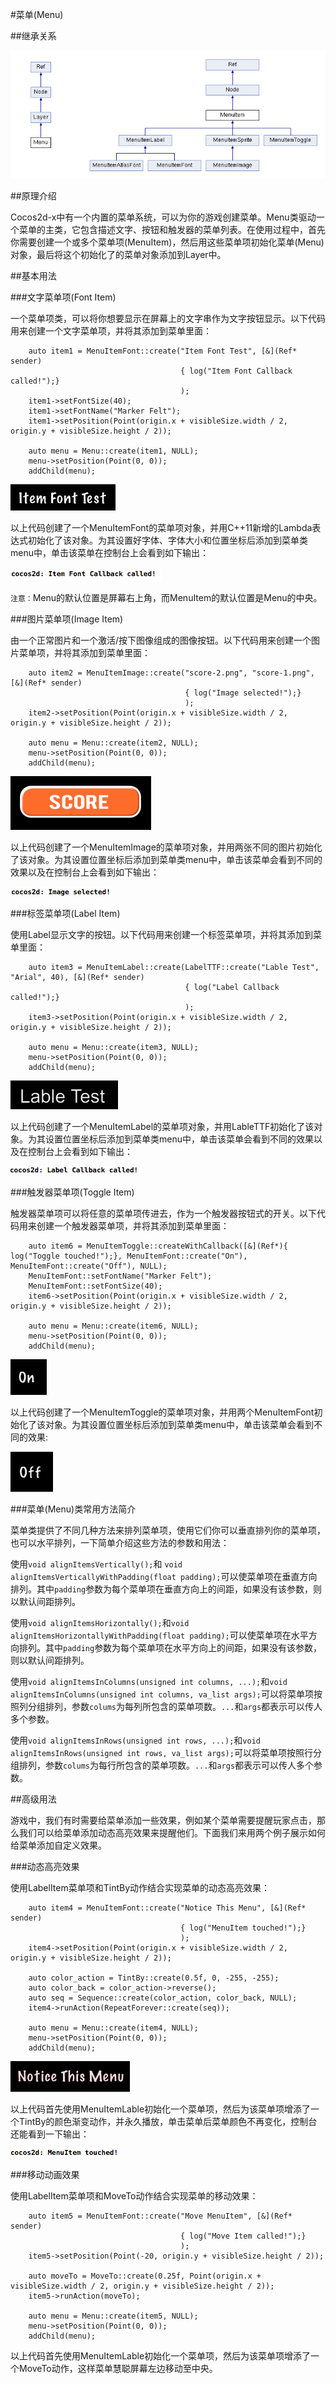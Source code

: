 #菜单(Menu)

##继承关系

![inherent](res/inherent.png)

##原理介绍

Cocos2d-x中有一个内置的菜单系统，可以为你的游戏创建菜单。Menu类驱动一个菜单的主类，它包含描述文字、按钮和触发器的菜单列表。在使用过程中，首先你需要创建一个或多个菜单项(MenuItem)，然后用这些菜单项初始化菜单(Menu)对象，最后将这个初始化了的菜单对象添加到Layer中。

##基本用法

###文字菜单项(Font Item)

一个菜单项类，可以将你想要显示在屏幕上的文字串作为文字按钮显示。以下代码用来创建一个文字菜单项，并将其添加到菜单里面：

```
	auto item1 = MenuItemFont::create("Item Font Test", [&](Ref* sender)
                                      { log("Item Font Callback called!");}
                                      );
    item1->setFontSize(40);
    item1->setFontName("Marker Felt");
    item1->setPosition(Point(origin.x + visibleSize.width / 2, origin.y + visibleSize.height / 2));
    
    auto menu = Menu::create(item1, NULL);
    menu->setPosition(Point(0, 0));
    addChild(menu);
```

![font1](res/font1.png)

以上代码创建了一个MenuItemFont的菜单项对象，并用C++11新增的Lambda表达式初始化了该对象。为其设置好字体、字体大小和位置坐标后添加到菜单类menu中，单击该菜单在控制台上会看到如下输出：

![font2](res/font2.png)

`注意：`Menu的默认位置是屏幕右上角，而MenuItem的默认位置是Menu的中央。

###图片菜单项(Image Item)

由一个正常图片和一个激活/按下图像组成的图像按钮。以下代码用来创建一个图片菜单项，并将其添加到菜单里面：

```
	auto item2 = MenuItemImage::create("score-2.png", "score-1.png", [&](Ref* sender)
                                       { log("Image selected!");}
                                       );
    item2->setPosition(Point(origin.x + visibleSize.width / 2, origin.y + visibleSize.height / 2));
    
    auto menu = Menu::create(item2, NULL);
    menu->setPosition(Point(0, 0));
    addChild(menu);
```

![image1](res/image1.png)

以上代码创建了一个MenuItemImage的菜单项对象，并用两张不同的图片初始化了该对象。为其设置位置坐标后添加到菜单类menu中，单击该菜单会看到不同的效果以及在控制台上会看到如下输出：

![image2](res/image2.png)

###标签菜单项(Label Item)

使用Label显示文字的按钮。以下代码用来创建一个标签菜单项，并将其添加到菜单里面：

```
	auto item3 = MenuItemLabel::create(LabelTTF::create("Lable Test", "Arial", 40), [&](Ref* sender)
                                       { log("Label Callback called!");}
                                       );
    item3->setPosition(Point(origin.x + visibleSize.width / 2, origin.y + visibleSize.height / 2));
    
    auto menu = Menu::create(item3, NULL);
    menu->setPosition(Point(0, 0));
    addChild(menu);
```

![label1](res/label1.png)

以上代码创建了一个MenuItemLabel的菜单项对象，并用LableTTF初始化了该对象。为其设置位置坐标后添加到菜单类menu中，单击该菜单会看到不同的效果以及在控制台上会看到如下输出：

![label2](res/label2.png)

###触发器菜单项(Toggle Item)

触发器菜单项可以将任意的菜单项传进去，作为一个触发器按钮式的开关。以下代码用来创建一个触发器菜单项，并将其添加到菜单里面：

```
	auto item6 = MenuItemToggle::createWithCallback([&](Ref*){ log("Toggle touched!");}, MenuItemFont::create("On"), 	MenuItemFont::create("Off"), NULL);
    MenuItemFont::setFontName("Marker Felt");
    MenuItemFont::setFontSize(40);
    item6->setPosition(Point(origin.x + visibleSize.width / 2, origin.y + visibleSize.height / 2));
    
    auto menu = Menu::create(item6, NULL);
    menu->setPosition(Point(0, 0));
    addChild(menu);

```

![toggle1](res/toggle1.png)

以上代码创建了一个MenuItemToggle的菜单项对象，并用两个MenuItemFont初始化了该对象。为其设置位置坐标后添加到菜单类menu中，单击该菜单会看到不同的效果:

![toggle2](res/toggle2.png)

###菜单(Menu)类常用方法简介

菜单类提供了不同几种方法来排列菜单项，使用它们你可以垂直排列你的菜单项，也可以水平排列，一下简单介绍这些方法的参数和用法：

使用`void alignItemsVertically();`和 `void alignItemsVerticallyWithPadding(float padding);`可以使菜单项在垂直方向排列。其中`padding`参数为每个菜单项在垂直方向上的间距，如果没有该参数，则以默认间距排列。

使用`void alignItemsHorizontally();`和`void alignItemsHorizontallyWithPadding(float padding);`可以使菜单项在水平方向排列。其中`padding`参数为每个菜单项在水平方向上的间距，如果没有该参数，则以默认间距排列。 

使用`void alignItemsInColumns(unsigned int columns, ...);`和`void alignItemsInColumns(unsigned int columns, va_list args);`可以将菜单项按照列分组排列，参数`colums`为每列所包含的菜单项数。`...`和`args`都表示可以传人多个参数。
 
使用`void alignItemsInRows(unsigned int rows, ...);`和`void alignItemsInRows(unsigned int rows, va_list args);`可以将菜单项按照行分组排列，参数`colums`为每行所包含的菜单项数。`...`和`args`都表示可以传人多个参数。

##高级用法

游戏中，我们有时需要给菜单添加一些效果，例如某个菜单需要提醒玩家点击，那么我们可以给菜单添加动态高亮效果来提醒他们。下面我们来用两个例子展示如何给菜单添加自定义效果。

###动态高亮效果

使用LabelItem菜单项和TintBy动作结合实现菜单的动态高亮效果：

```
	auto item4 = MenuItemFont::create("Notice This Menu", [&](Ref* sender)
                                      { log("MenuItem touched!");}
                                      );
    item4->setPosition(Point(origin.x + visibleSize.width / 2, origin.y + visibleSize.height / 2));
    
    auto color_action = TintBy::create(0.5f, 0, -255, -255);
    auto color_back = color_action->reverse();
    auto seq = Sequence::create(color_action, color_back, NULL);
    item4->runAction(RepeatForever::create(seq));
    
    auto menu = Menu::create(item4, NULL);
    menu->setPosition(Point(0, 0));
    addChild(menu);

```

![color](res/color.gif)

以上代码首先使用MenuItemLable初始化一个菜单项，然后为该菜单项增添了一个TintBy的颜色渐变动作，并永久播放，单击菜单后菜单颜色不再变化，控制台还能看到一下输出：

![color2](res/color2.png)

###移动动画效果

使用LabelItem菜单项和MoveTo动作结合实现菜单的移动效果：

```
	auto item5 = MenuItemFont::create("Move MenuItem", [&](Ref* sender)
                                      { log("Move Item called!");}
                                      );
    item5->setPosition(Point(-20, origin.y + visibleSize.height / 2));
    
    auto moveTo = MoveTo::create(0.25f, Point(origin.x + visibleSize.width / 2, origin.y + visibleSize.height / 2));
    item5->runAction(moveTo);
    
    auto menu = Menu::create(item5, NULL);
    menu->setPosition(Point(0, 0));
    addChild(menu);
```

以上代码首先使用MenuItemLable初始化一个菜单项，然后为该菜单项增添了一个MoveTo动作，这样菜单慧聪屏幕左边移动至中央。